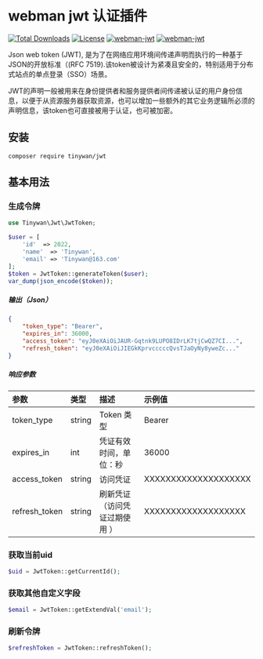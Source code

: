 # webman jwt 认证插件

[![Total Downloads](http://poser.pugx.org/tinywan/jwt/downloads)](https://packagist.org/packages/tinywan/jwt)
[![License](http://poser.pugx.org/tinywan/jwt/license)](https://packagist.org/packages/tinywan/jwt) 
[![webman-jwt](https://img.shields.io/github/last-commit/tinywan/jwt/main)]()
[![webman-jwt](https://img.shields.io/github/v/tag/tinywan/jwt?color=ff69b4)]()

Json web token (JWT), 是为了在网络应用环境间传递声明而执行的一种基于JSON的开放标准（(RFC 7519).该token被设计为紧凑且安全的，特别适用于分布式站点的单点登录（SSO）场景。

JWT的声明一般被用来在身份提供者和服务提供者间传递被认证的用户身份信息，以便于从资源服务器获取资源，也可以增加一些额外的其它业务逻辑所必须的声明信息，该token也可直接被用于认证，也可被加密。

## 安装

```shell
composer require tinywan/jwt
```

##  基本用法

### 生成令牌

```php
use Tinywan\Jwt\JwtToken;

$user = [
    'id'  => 2022,
    'name'  => 'Tinywan',
    'email' => 'Tinywan@163.com'
];
$token = JwtToken::generateToken($user);
var_dump(json_encode($token));
```

##### 输出（Json）
```json
{
    "token_type": "Bearer",
    "expires_in": 36000,
    "access_token": "eyJ0eXAiOiJAUR-Gqtnk9LUPO8IDrLK7tjCwQZ7CI...",
    "refresh_token": "eyJ0eXAiOiJIEGkKprvcccccQvsTJaOyNy8yweZc..."
}
```

##### 响应参数

| 参数|类型|描述|示例值|
|:---|:---|:---|:---|
|token_type| string |Token 类型 | Bearer |
|expires_in| int |凭证有效时间，单位：秒 | 36000 |
|access_token| string |访问凭证 | XXXXXXXXXXXXXXXXXXXX|
|refresh_token| string | 刷新凭证（访问凭证过期使用 ） | XXXXXXXXXXXXXXXXXXX|

### 获取当前uid

```php
$uid = JwtToken::getCurrentId();
```

### 获取其他自定义字段

```php
$email = JwtToken::getExtendVal('email');
```

### 刷新令牌

```php
$refreshToken = JwtToken::refreshToken();
```
